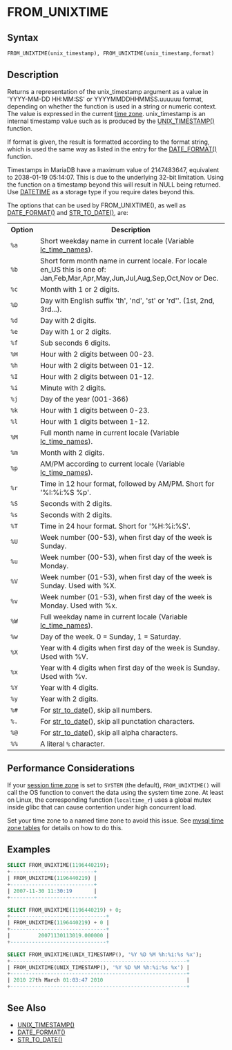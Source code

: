 # FROM_UNIXTIME

## Syntax

```sql
FROM_UNIXTIME(unix_timestamp), FROM_UNIXTIME(unix_timestamp,format)
```

## Description

Returns a representation of the unix_timestamp argument as a value in
'YYYY-MM-DD HH:MM:SS' or YYYYMMDDHHMMSS.uuuuuu format, depending on
whether the function is used in a string or numeric context. The value
is expressed in the current [time zone](/columns-storage-engines-and-plugins/data-types/string-data-types/character-sets/internationalization-and-localization/time-zones). unix_timestamp is an internal
timestamp value such as is produced by the [UNIX_TIMESTAMP()](/built-in-functions/date-time-functions/unix_timestamp) function.

If format is given, the result is formatted according to the format
string, which is used the same way as listed in the entry for the
[DATE_FORMAT()](/built-in-functions/date-time-functions/date_format) function.

Timestamps in MariaDB have a maximum value of 2147483647, equivalent to 2038-01-19 05:14:07. This is due to the underlying 32-bit limitation. Using the function on a timestamp beyond this will result in NULL being returned. Use [DATETIME](/columns-storage-engines-and-plugins/data-types/date-and-time-data-types/datetime) as a storage type if you require dates beyond this.

The options that can be used by FROM_UNIXTIME(), as well as [DATE_FORMAT()](/built-in-functions/date-time-functions/date_format) and [STR_TO_DATE()](/built-in-functions/date-time-functions/str_to_date), are:

<table><tbody><tr><th>Option</th><th>Description</th></tr>
<tr><td><code>%a</code></td><td>Short weekday name in current locale (Variable <a href="/kb/en/server-system-variables/#lc_time_names">lc_time_names</a>).</td></tr>
<tr><td><code>%b</code></td><td>Short form month name in current locale. For locale en_US this is one of: Jan,Feb,Mar,Apr,May,Jun,Jul,Aug,Sep,Oct,Nov or Dec.</td></tr>
<tr><td><code>%c</code></td><td>Month with 1 or 2 digits.</td></tr>
<tr><td><code>%D</code></td><td>Day with English suffix 'th', 'nd', 'st' or 'rd''. (1st, 2nd, 3rd...).</td></tr>
<tr><td><code>%d</code></td><td>Day with 2 digits.</td></tr>
<tr><td><code>%e</code></td><td>Day with 1 or 2 digits.</td></tr>
<tr><td><code>%f</code></td><td>Sub seconds 6 digits.</td></tr>
<tr><td><code>%H</code></td><td>Hour with 2 digits between 00-23.</td></tr>
<tr><td><code>%h</code></td><td>Hour with 2 digits between 01-12.</td></tr>
<tr><td><code>%I</code></td><td>Hour with 2 digits between 01-12.</td></tr>
<tr><td><code>%i</code></td><td>Minute with 2 digits.</td></tr>
<tr><td><code>%j</code></td><td>Day of the year (001-366)</td></tr>
<tr><td><code>%k</code></td><td>Hour with 1 digits between 0-23.</td></tr>
<tr><td><code>%l</code></td><td>Hour with 1 digits between 1-12.</td></tr>
<tr><td><code>%M</code></td><td>Full month name in current locale (Variable <a href="/kb/en/server-system-variables/#lc_time_names">lc_time_names</a>).</td></tr>
<tr><td><code>%m</code></td><td>Month with 2 digits.</td></tr>
<tr><td><code>%p</code></td><td>AM/PM according to current locale (Variable <a href="/kb/en/server-system-variables/#lc_time_names">lc_time_names</a>).</td></tr>
<tr><td><code>%r</code></td><td>Time in 12 hour format, followed by AM/PM. Short for '%I:%i:%S %p'.</td></tr>
<tr><td><code>%S</code></td><td>Seconds with 2 digits.</td></tr>
<tr><td><code>%s</code></td><td>Seconds with 2 digits.</td></tr>
<tr><td><code>%T</code></td><td>Time in 24 hour format. Short for '%H:%i:%S'.</td></tr>
<tr><td><code>%U</code></td><td>Week number (00-53), when first day of the week is Sunday.</td></tr>
<tr><td><code>%u</code></td><td>Week number (00-53), when first day of the week is Monday.</td></tr>
<tr><td><code>%V</code></td><td>Week number (01-53), when first day of the week is Sunday. Used with %X.</td></tr>
<tr><td><code>%v</code></td><td>Week number (01-53), when first day of the week is Monday. Used with %x.</td></tr>
<tr><td><code>%W</code></td><td>Full weekday name in current locale (Variable <a href="/kb/en/server-system-variables/#lc_time_names">lc_time_names</a>).</td></tr>
<tr><td><code>%w</code></td><td>Day of the week. 0 = Sunday, 1 = Saturday.</td></tr>
<tr><td><code>%X</code></td><td>Year with 4 digits when first day of the week is Sunday. Used with %V.</td></tr>
<tr><td><code>%x</code></td><td>Year with 4 digits when first day of the week is Sunday. Used with %v.</td></tr>
<tr><td><code>%Y</code></td><td>Year with 4 digits.</td></tr>
<tr><td><code>%y</code></td><td>Year with 2 digits.</td></tr>
<tr><td><code>%#</code></td><td>For <a href="/kb/en/str_to_date/">str_to_date</a>(), skip all numbers.</td></tr>
<tr><td><code>%.</code></td><td>For <a href="/kb/en/str_to_date/">str_to_date</a>(), skip all punctation characters.</td></tr>
<tr><td><code>%@</code></td><td>For <a href="/kb/en/str_to_date/">str_to_date</a>(), skip all alpha characters.</td></tr>
<tr><td><code>%%</code></td><td>A literal <code>%</code> character.</td></tr>
</tbody></table>

## Performance Considerations

If your [session time zone](/kb/en/server-system-variables/#time_zone) is set to `SYSTEM` (the default), `FROM_UNIXTIME()` will call the OS function to convert the data using the system time zone. At least on Linux, the corresponding function (`localtime_r`) uses a global mutex inside glibc that can cause contention under high concurrent load.

Set your time zone to a named time zone to avoid this issue. See [mysql time zone tables](/kb/en/time-zones/#mysql-time-zone-tables) for details on how to do this.

## Examples

```sql
SELECT FROM_UNIXTIME(1196440219);
+---------------------------+
| FROM_UNIXTIME(1196440219) |
+---------------------------+
| 2007-11-30 11:30:19       |
+---------------------------+

SELECT FROM_UNIXTIME(1196440219) + 0;
+-------------------------------+
| FROM_UNIXTIME(1196440219) + 0 |
+-------------------------------+
|         20071130113019.000000 |
+-------------------------------+

SELECT FROM_UNIXTIME(UNIX_TIMESTAMP(), '%Y %D %M %h:%i:%s %x');
+---------------------------------------------------------+
| FROM_UNIXTIME(UNIX_TIMESTAMP(), '%Y %D %M %h:%i:%s %x') |
+---------------------------------------------------------+
| 2010 27th March 01:03:47 2010                           |
+---------------------------------------------------------+
```

## See Also

- [UNIX_TIMESTAMP()](/built-in-functions/date-time-functions/unix_timestamp)
- [DATE_FORMAT()](/built-in-functions/date-time-functions/date_format)
- [STR_TO_DATE()](/built-in-functions/date-time-functions/str_to_date)